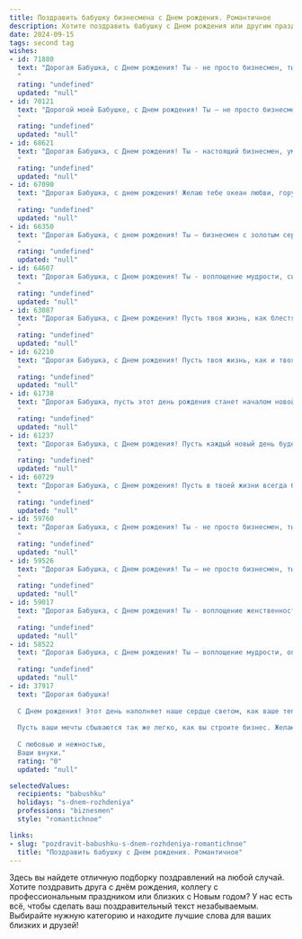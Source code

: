 ```yaml
---
title: Поздравить бабушку бизнесмена c Днем рождения. Романтичное
description: Хотите поздравить бабушку c Днем рождения или другим праздником? Наш ИИ создаст незабываемое поздравление, а вы обязательно выделитесь среди других.  
date: 2024-09-15
tags: second tag
wishes:
- id: 71880
  text: "Дорогая Бабушка, с Днем рождения! Ты - не просто бизнесмен, ты - настоящий волшебник, который создает уют и радость в нашей семье. Пусть твоя жизнь будет полна любви, как прекрасные бизнес-проекты, и пусть каждый день дарит новые счастливые моменты!
  "
  rating: "undefined"
  updated: "null"
- id: 70121
  text: "Дорогой моей Бабушке, с Днем рождения! Ты – не просто бизнесмен, ты – настоящий творец своей жизни, наполняющий ее смыслом и любовью. Пусть каждый день приносит тебе новые возможности, теплые улыбки и неиссякаемое вдохновение!  С любовью и благодарностью, твоя (твой) ...
  "
  rating: "undefined"
  updated: "null"
- id: 68621
  text: "Дорогая Бабушка, с Днем рождения! Ты - настоящий бизнесмен, умеешь строить свою жизнь с такой же хваткой и элегантностью, как и империи! Пусть каждый день приносит новые идеи, яркие эмоции и безграничную любовь. Ты - источник вдохновения и тепла для всех нас.
  "
  rating: "undefined"
  updated: "null"
- id: 67090
  text: "Дорогая Бабушка, с днем рождения! Желаю тебе океан любви, гору счастья, и чтобы каждый твой день был наполнен радостью и светом.  Пусть твой бизнес процветает, как прекрасный сад, и приносит тебе не только успех, но и глубокое удовлетворение. Ты — удивительная женщина, и мы все тебя очень любим!
  "
  rating: "undefined"
  updated: "null"
- id: 66350
  text: "Дорогая Бабушка, с днем рождения! Ты – бизнесмен с золотым сердцем и мудростью, которая не знает границ. Пусть в твоей жизни всегда будет любовь, благополучие и яркие моменты. С каждым днем ты становишься только прекраснее, словно вино, которое с годами обретает особый вкус.  Будь счастлива, любима и окружена заботой своих близких.
  "
  rating: "undefined"
  updated: "null"
- id: 64607
  text: "Дорогая Бабушка, с Днем рождения! Ты - воплощение мудрости, силы и нежности. Твой бизнес-успех вдохновляет, а любовь и забота согревают нас всегда. Пусть в твоей жизни царит гармония, счастье и светлая любовь. Желаю тебе здоровья, благополучия и долгих лет!
  "
  rating: "undefined"
  updated: "null"
- id: 63087
  text: "Дорогая Бабушка, с Днем рождения! Пусть твоя жизнь, как блестящий бриллиант, излучает яркий свет и сияет всеми гранями! Ты – истинная бизнес-леди, любящая и сильная, у тебя есть дар вдохновлять и дарить тепло. Желаю тебе безоблачного счастья, крепкого здоровья и всегда быть в центре внимания!
  "
  rating: "undefined"
  updated: "null"
- id: 62210
  text: "Дорогая Бабушка, с Днем рождения! Пусть твоя жизнь, как и твоя бизнес-империя, будет полна успеха, процветания и ярких впечатлений! Ты – источник вдохновения и мудрости, и твоя любовь – самый ценный капитал в мире.
  "
  rating: "undefined"
  updated: "null"
- id: 61738
  text: "Дорогая Бабушка, пусть этот день рождения станет началом новой главы в твоей прекрасной жизни! Ты — истинный пример бизнес-леди, полная энергии, страсти и очарования. Желаю тебе бесконечного счастья, любви, веры в свои силы и процветания во всем!
  "
  rating: "undefined"
  updated: "null"
- id: 61237
  text: "Дорогая Бабушка, с Днем рождения! Пусть каждый новый день будет полон любви, тепла и вдохновения, как твои бизнес-проекты. Ты – воплощение силы, мудрости и элегантности, а твоя душа – настоящий бриллиант, сияющий безграничной добротой. Пусть твоя жизнь будет полна ярких красок, радостных моментов и незабываемых путешествий. С любовью и уважением.
  "
  rating: "undefined"
  updated: "null"
- id: 60729
  text: "Дорогая Бабушка, с Днем рождения! Пусть в твоей жизни всегда будет место для любви, радости и процветания, как в твоей успешной карьере бизнесмена. Ты - источник вдохновения и мудрости, и я бесконечно благодарен за твою заботу и тепло.
  "
  rating: "undefined"
  updated: "null"
- id: 59760
  text: "Дорогая Бабушка, с Днем рождения! Ты - не просто бизнесмен, ты - женщина, которая покорила мир своей силой, умом и обаянием. Твой успех - это вдохновение для всех, кто тебя знает. Желаю тебе оставаться такой же яркой, харизматичной и неповторимой, как всегда. Пусть каждый день будет наполнен любовью и счастьем!
  "
  rating: "undefined"
  updated: "null"
- id: 59526
  text: "Дорогая Бабушка, с Днем рождения! Ты – не просто бизнесмен, ты – сердце нашей семьи, источник тепла и мудрости. Пусть каждый день будет полон любви, радости и приятных сюрпризов. Мы тебя очень любим!
  "
  rating: "undefined"
  updated: "null"
- id: 59017
  text: "Дорогая Бабушка, с Днем рождения! Ты - воплощение женственности, мудрости и силы. Твоя деловая хватка и умение строить бизнес всегда восхищали меня, но ещё больше я ценю твою нежность, заботу и любовь. Пусть этот день подарит тебе море радости, яркие моменты и ощущение счастья!
  "
  rating: "undefined"
  updated: "null"
- id: 58522
  text: "Дорогая Бабушка, с Днем рождения! Ты — воплощение мудрости, опыта и неиссякаемой энергии. Твой бизнес-ум, проницательность и умение находить решения для любой ситуации всегда поражали меня. Желаю тебе океан радости, море любви, крепкого здоровья и такого же яркого, как ты сама, будущего!
  "
  rating: "undefined"
  updated: "null"
- id: 37917
  text: "Дорогая бабушка!
  
  С Днем рождения! Этот день наполняет наше сердце светом, как ваше тепло согревает каждый уголок нашей жизни. Вы — не просто бизнесмен, вы — мудрая женщина, которая создала не только успешные дела, но и удивительную семью. Ваши достижения вдохновляют, а ваша любовь объединяет нас.
  
  Пусть ваши мечты сбываются так же легко, как вы строите бизнес. Желаю вам здоровья, счастья и бесконечного вдохновения! Вы — наша гордость и опора, и мы благодарны вам за каждый момент, проведённый вместе.
  
  С любовью и нежностью,
  Ваши внуки."
  rating: "0"
  updated: "null"

selectedValues:
  recipients: "babushku"
  holidays: "s-dnem-rozhdeniya"
  professions: "biznesmen"
  style: "romantichnoe"

links:
- slug: "pozdravit-babushku-s-dnem-rozhdeniya-romantichnoe"
  title: "Поздравить бабушку c Днем рождения. Романтичное"
---
```


Здесь вы найдете отличную подборку поздравлений на любой случай. 
Хотите поздравить друга с днём рождения, коллегу с профессиональным праздником или близких с Новым годом? У нас есть всё, чтобы сделать ваш поздравительный текст незабываемым. Выбирайте нужную категорию и находите лучшие слова для ваших близких и друзей!
